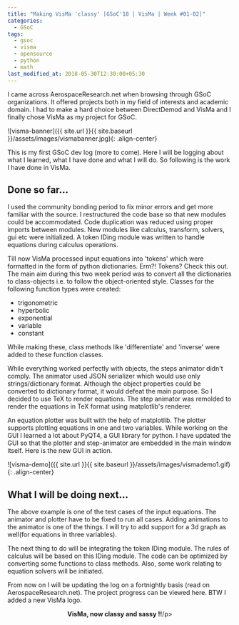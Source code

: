 ```yaml
---
title: "Making VisMa 'classy' [GSoC'18 | VisMa | Week #01-02]"
categories:
  - GSoC
tags:
  - gsoc
  - visma
  - opensource
  - python
  - math
last_modified_at: 2018-05-30T12:30:00+05:30
---
```



I came across AerospaceResearch.net when browsing through GSoC organizations. It offered projects both in my field of interests and academic domain. I had to make a hard choice between DirectDemod and VisMa and I finally chose VisMa as my project for GSoC.

![visma-banner]({{ site.url }}{{ site.baseurl }}/assets/images/vismabanner.jpg){: .align-center}

This is my first GSoC dev log (more to come). Here I will be logging about what I learned, what I have done and what I will do. So following is the work I have done in VisMa.

## Done so far...

I used the community bonding period to fix minor errors and get more familiar with the source. I restructured the code base so that new modules could be accommodated. Code duplication was reduced using proper imports between modules. New modules like calculus, transform, solvers, gui etc were initialized. A token IDing module was written to handle equations during calculus operations.

Till now VisMa processed input equations into 'tokens' which were formatted in the form of python dictionaries. Erm?! Tokens? Check this out.
The main aim during this two week period was to convert all the dictionaries to class-objects i.e. to follow the object-oriented style. Classes for the following function types were created:
- trigonometric
- hyperbolic
- exponential
- variable
- constant

While making these, class methods like 'differentiate' and 'inverse' were added to these function classes.

While everything worked perfectly with objects, the steps animator didn't comply. The animator used JSON serializer which would use only strings/dictionary format. Although the object properties could be converted to dictionary format, it would defeat the main purpose. So I decided to use TeX to render equations. The step animator was remolded to render the equations in TeX format using matplotlib's renderer.

An equation plotter was built with the help of matplotlib. The plotter supports plotting equations in one and two variables. While working on the GUI I learned a lot about PyQT4, a GUI library for python. I have updated the GUI so that the plotter and step-animator are embedded in the main window itself. Here is the new GUI in action.

![visma-demo]({{ site.url }}{{ site.baseurl }}/assets/images/vismademo1.gif){: .align-center}

## What I will be doing next...

The above example is one of the test cases of the input equations. The animator and plotter have to be fixed to run all cases. Adding animations to the animator is one of the things. I will try to add support for a 3d graph as well(for equations in three variables).

The next thing to do will be integrating the token IDing module. The rules of calculus will be based on this IDing module. The code can be optimized by converting some functions to class methods. Also, some work relating to equation solvers will be initiated.

From now on I will be updating the log on a fortnightly basis (read on AerospaceResearch.net). The project progress can be viewed here. BTW I added a new VisMa logo.

<p align="center"><b>VisMa, now classy and sassy !!</b>/p>
